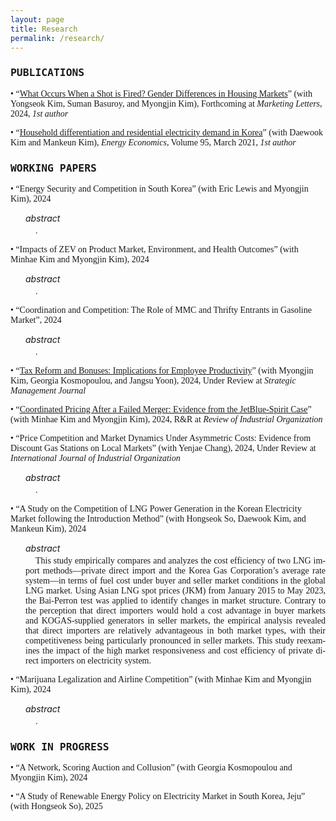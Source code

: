 ```yaml
---
layout: page
title: Research
permalink: /research/
---
```



### <span style="font-family: 'Lucida Console', monospace"><b>PUBLICATIONS</b></span>  

<span style="font-family: 'Georgia', serif"> • “<a href="https://link.springer.com/article/10.1007/s11002-024-09755-1" target="_blank" rel="noopener">What Occurs When a Shot is Fired? Gender Differences in Housing Markets</a>” (with Yongseok Kim, Suman Basuroy, and Myongjin Kim), Forthcoming at <em>Marketing Letters</em>, 2024, <em>1st author</em> </span>


<span style="font-family: 'Georgia', serif"> • “<a href="https://www.sciencedirect.com/science/article/pii/S0140988320304308" rel="noopener">Household differentiation and residential electricity demand in Korea</a>” (with Daewook Kim and Mankeun Kim), <em>Energy Economics</em>, Volume 95, March 2021, *1st author*   
</span>  
  

### <span style="font-family: 'Lucida Console', monospace"><b>WORKING PAPERS</b></span>   

<a href="" rel="noopener"> </a>


<span style="font-family: 'Georgia', serif"> • “Energy Security and Competition in South Korea” (with Eric Lewis and Myongjin Kim), 2024
</span>  

<div style="margin-left: 1.5rem;">
  <em style="display:block; margin-bottom:.25rem;">abstract</em>
  <p lang="en"
     style="margin:0; text-indent:1rem;
            text-align:justify; text-justify:inter-word; hyphens:auto;">
    <span style="font-family: 'Garamond', serif"> .</span>
  </p>
</div>


<span style="font-family: 'Georgia', serif"> • “Impacts of ZEV on Product Market, Environment, and Health Outcomes” (with Minhae Kim and Myongjin Kim), 2024
</span>  

<div style="margin-left: 1.5rem;">
  <em style="display:block; margin-bottom:.25rem;">abstract</em>
  <p lang="en"
     style="margin:0; text-indent:1rem;
            text-align:justify; text-justify:inter-word; hyphens:auto;">
    <span style="font-family: 'Garamond', serif"> .</span>
  </p>
</div>


<span style="font-family: 'Georgia', serif"> • “Coordination and Competition: The Role of MMC and Thrifty Entrants in Gasoline Market”, 2024
</span>  

<div style="margin-left: 1.5rem;">
  <em style="display:block; margin-bottom:.25rem;">abstract</em>
  <p lang="en"
     style="margin:0; text-indent:1rem;
            text-align:justify; text-justify:inter-word; hyphens:auto;">
    <span style="font-family: 'Garamond', serif"> .</span>
  </p>
</div>


<span style="font-family: 'Georgia', serif"> • “<a href="https://www.dropbox.com/scl/fi/gi87koi28y9m07mpolmuj/Tax_Reform_and_Product_Quality.pdf?rlkey=c3d2jkef8xii836nqtlzq5w43&e=1&dl=0" rel="noopener">Tax Reform and Bonuses: Implications for Employee Productivity</a>” (with Myongjin Kim, Georgia Kosmopoulou, and Jangsu Yoon), 2024, Under Review at <em>Strategic Management Journal</em>
</span>    


<span style="font-family: 'Georgia', serif"> • “<a href="https://papers.ssrn.com/sol3/papers.cfm?abstract_id=5277996" rel="noopener">Coordinated Pricing After a Failed Merger: Evidence from the JetBlue-Spirit Case</a>” (with Minhae Kim and Myongjin Kim), 2024, R&R at <em>Review of Industrial Organization</em>
</span>    

<span style="font-family: 'Georgia', serif"> • “Price Competition and Market Dynamics Under Asymmetric Costs: Evidence from Discount Gas Stations on Local Markets” (with Yenjae Chang), 2024, Under Review at <em>International Journal of Industrial Organization</em>
</span>    

<div style="margin-left: 1.5rem;">
  <em style="display:block; margin-bottom:.25rem;">abstract</em>
  <p lang="en"
     style="margin:0; text-indent:1rem;
            text-align:justify; text-justify:inter-word; hyphens:auto;">
    <span style="font-family: 'Garamond', serif"> .</span>
  </p>
</div>


<span style="font-family: 'Georgia', serif"> • “A Study on the Competition of LNG Power Generation in the Korean Electricity Market following the Introduction Method” (with Hongseok So, Daewook Kim, and Mankeun Kim), 2024 </span>    

<div style="margin-left: 1.5rem;">
  <em style="display:block; margin-bottom:.25rem;">abstract</em>
  <p lang="en"
     style="margin:0; text-indent:1rem;
            text-align:justify; text-justify:inter-word; hyphens:auto;">
    <span style="font-family: 'Garamond', serif"> This study empirically compares and analyzes the cost efficiency of two LNG import methods—private direct import and the Korea Gas Corporation’s average rate system—in terms of fuel cost under buyer and seller market conditions in the global LNG market. Using Asian LNG spot prices (JKM) from January 2015 to May 2023, the Bai-Perron test was applied to identify changes in market structure. Contrary to the perception that direct importers would hold a cost advantage in buyer markets and KOGAS-supplied generators in seller markets, the empirical analysis revealed that direct importers are relatively advantageous in both market types, with their competitiveness being particularly pronounced in seller markets. This study reexamines the impact of the high market responsiveness and cost efficiency of private direct importers on electricity system.</span>
  </p>
</div>


<span style="font-family: 'Georgia', serif"> • “Marijuana Legalization and Airline Competition” (with Minhae Kim and Myongjin Kim), 2024
</span>    
  
<div style="margin-left: 1.5rem;">
  <em style="display:block; margin-bottom:.25rem;">abstract</em>
  <p lang="en"
     style="margin:0; text-indent:1rem;
            text-align:justify; text-justify:inter-word; hyphens:auto;">
    <span style="font-family: 'Garamond', serif"> .</span>
  </p>
</div>



### <span style="font-family: 'Lucida Console', monospace"><b>WORK IN PROGRESS</b></span>   

<span style="font-family: 'Georgia', serif"> • “A Network, Scoring Auction and Collusion” (with Georgia Kosmopoulou and Myongjin Kim), 2024
</span>    

<span style="font-family: 'Georgia', serif"> • “A Study of Renewable Energy Policy on Electricity Market in South Korea, Jeju” (with Hongseok So), 2025
</span>  








